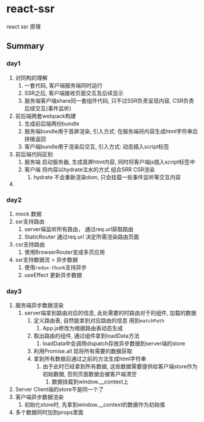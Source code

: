 # react-ssr
react ssr 原理

## Summary
### day1
1. 对同构的理解
   1. 一套代码, 客户端服务端同时运行
   2. SSR之后, 客户端接收页面交互及后续显示
   3. 服务端客户端share同一套组件代码, 只不过SSR负责呈现内容, CSR负责后续交互(事件监听)
2. 前后端两套webpack构建
   1. 生成前后端两份bundle
   2. 服务端bundle用于首屏渲染, 引入方式: 在服务端将内容生成html字符串后拼接返回
   3. 客户端bundle用于渲染后交互, 引入方式: 动态插入script标签
3. 前后端代码区别
   1. 服务端 启动服务器, 生成首屏html内容, 同时将客户端js插入script标签中
   2. 客户端 将内容以hydrate注水的方式 组合SRR CSR渲染
      1. hydrate 不会重新渲染dom, 只会挂载一些事件监听等交互内容
4. 

### day2
1. mock 数据
2. ssr支持路由
   1. server端监听所有路由， 通过req.url获取路由
   2. StaticRouter 通过req.url 决定所需渲染路由页面
3. csr支持路由
   1. 使用BrowserRouter变成多页应用
4. ssr支持数据流 > 异步数据
   1. 使用`redux-thunk`支持异步
   3. useEffect 更新异步数据

### day3
1. 服务端异步数据渲染
   1. server端拿到路由对应的信息, 此处需要的时路由对于的组件, 加载的数据
      1. 定义路由表, 自然能拿到对应路由的信息 用到`matchPath`
         1. App.js修改为根据路由表动态生成
      2. 取出路由的组件, 通过组件拿到loadData方法
         1. loadData中会调用dispatch存放异步数据到server端的store
      3. 利用Promise.all 现将所有需要的数据获取
      4. 拿到所有数据后通过之前的方法生成html字符串
         1. 由于此时已经拿到所有数据, 这些数据需要提供给客户端store作为初始数据, 否则页面数据会被客户端清空
            1. 数据挂载到window.__context上
2. Server Client端的store不是同一个了
3. 客户端异步数据渲染
   1. 初始化store时, 先拿到window.__context的数据作为初始值
4. 多个数据同时加到props里面